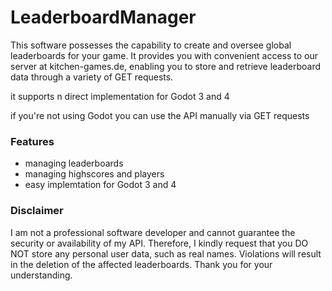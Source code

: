 # LeaderboardManager

This software possesses the capability to create and oversee global leaderboards for your game. It provides you with convenient access to our server at kitchen-games.de, enabling you to store and retrieve leaderboard data through a variety of GET requests.

it supports n direct implementation for Godot 3 and 4

if you're not using Godot you can use the API manually via GET requests


### Features
- managing leaderboards
- managing highscores and players
- easy implemtation for Godot 3 and 4


### Disclaimer

I am not a professional software developer and cannot guarantee the security or availability of my API. Therefore, I kindly request that you DO NOT store any personal user data, such as real names. Violations will result in the deletion of the affected leaderboards. Thank you for your understanding.


